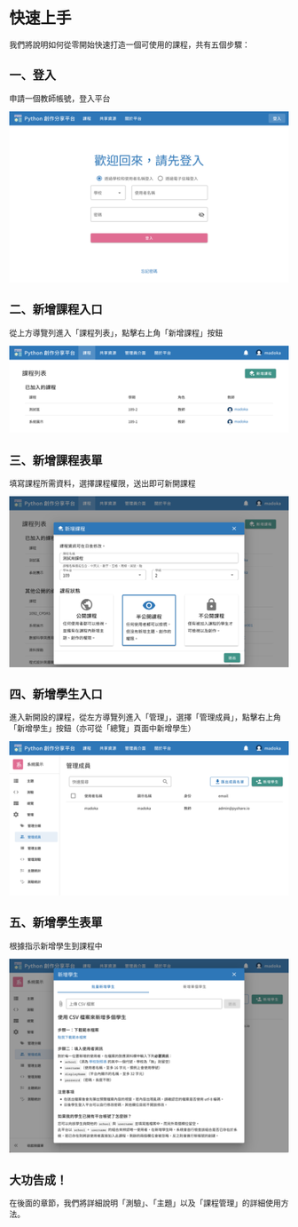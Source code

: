 # 快速上手

我們將說明如何從零開始快速打造一個可使用的課程，共有五個步驟：

## 一、登入
申請一個教師帳號，登入平台

![Screenshot - Login](../images/login.png)

## 二、新增課程入口
從上方導覽列進入「課程列表」，點擊右上角「新增課程」按鈕

![Screenshot - CourseList](../images/course-list.png)

## 三、新增課程表單
填寫課程所需資料，選擇課程權限，送出即可新開課程

![Screenshot - NewCourse](../images/new-course.png)

## 四、新增學生入口
進入新開設的課程，從左方導覽列進入「管理」，選擇「管理成員」，點擊右上角「新增學生」按鈕（亦可從「總覽」頁面中新增學生）

![Screenshot - Manage](../images/manage.png)

## 五、新增學生表單
根據指示新增學生到課程中

![Screenshot - BatchSignup](../images/batch-signup.png)

## 大功告成！

在後面的章節，我們將詳細說明「測驗」、「主題」以及「課程管理」的詳細使用方法。

